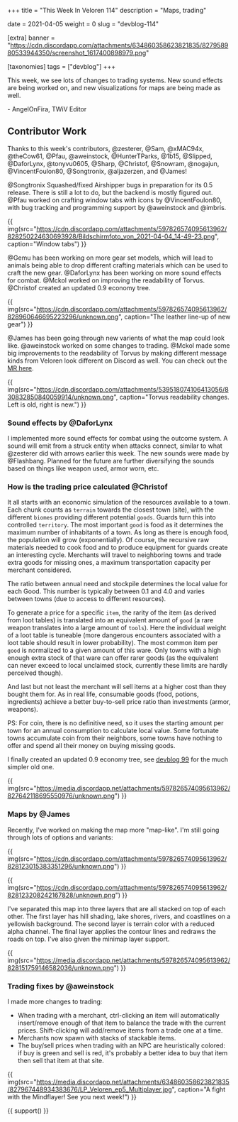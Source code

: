 +++
title = "This Week In Veloren 114"
description = "Maps, trading"

date = 2021-04-05
weight = 0
slug = "devblog-114"

[extra]
banner = "https://cdn.discordapp.com/attachments/634860358623821835/827958980533944350/screenshot_1617400898979.png"

[taxonomies]
tags = ["devblog"]
+++

This week, we see lots of changes to trading systems. New sound effects are
being worked on, and new visualizations for maps are being made as well.

\- AngelOnFira, TWiV Editor

## Contributor Work

Thanks to this week's contributors, @zesterer, @Sam, @xMAC94x, @theCow61, @Pfau,
@aweinstock, @HunterTParks, @1b15, @Slipped, @DaforLynx, @tonyvu0605, @Sharp,
@Christof, @Snowram, @nogajun, @VincentFoulon80, @Songtronix, @aljazerzen, and
@James!

@Songtronix Squashed/fixed Airshipper bugs in preparation for its 0.5 release.
There is still a lot to do, but the backend is mostly figured out. @Pfau worked
on crafting window tabs with icons by @VincentFoulon80, with bug tracking and
programming support by @aweinstock and @imbris.

{{
  img(src="https://cdn.discordapp.com/attachments/597826574095613962/828250224630693928/Bildschirmfoto_von_2021-04-04_14-49-23.png",
  caption="Window tabs")
}}

@Gemu has been working on more gear set models, which will lead to animals being
able to drop different crafting materials which can be used to craft the new
gear. @DaforLynx has been working on more sound effects for combat. @Mckol
worked on improving the readability of Torvus. @Christof created an updated 0.9
economy tree.

{{
  img(src="https://cdn.discordapp.com/attachments/597826574095613962/828960646695223296/unknown.png",
  caption="The leather line-up of new gear")
}}

@James has been going through new varients of what the map could look like.
@aweinstock worked on some changes to trading. @Mckol made some big improvements
to the readability of Torvus by making different message kinds from Veloren look
different on Discord as well. You can check out the [MR
here](https://gitlab.com/veloren/torvus/-/merge_requests/27).

{{
  img(src="https://cdn.discordapp.com/attachments/539518074106413056/830832850840059914/unknown.png",
  caption="Torvus readability changes. Left is old, right is new.")
}}

### Sound effects by @DaforLynx

I implemented more sound effects for combat using the outcome system. A sound
will emit from a struck entity when attacks connect, similar to what @zesterer
did with arrows earlier this week. The new sounds were made by @Flashbang.
Planned for the future are further diversifying the sounds based on things like
weapon used, armor worn, etc.

### How is the trading price calculated @Christof

It all starts with an economic simulation of the resources available to a town.
Each chunk counts as `terrain` towards the closest town (site), with the
different `biomes` providing different potential `goods`. Guards turn this into
controlled `territory`. The most important `good` is food as it determines the
maximum number of inhabitants of a town. As long as there is enough food, the
population will grow (exponentially). Of course, the recursive raw materials
needed to cook food and to produce equipment for guards create an interesting
cycle. Merchants will travel to neighboring towns and trade extra goods for
missing ones, a maximum transportation capacity per merchant considered.

The ratio between annual need and stockpile determines the local value for each
Good. This number is typically between 0.1 and 4.0 and varies between towns (due
to access to different resources).

To generate a price for a specific `item`, the rarity of the item (as derived
from loot tables) is translated into an equivalent amount of `good` (a rare
weapon translates into a large amount of `tools`). Here the individual weight of
a loot table is tuneable (more dangerous encounters associated with a loot table
should result in lower probability). The most common item per `good` is
normalized to a given amount of this ware. Only towns with a high enough extra
stock of that ware can offer rarer goods (as the equivalent can never exceed to
local unclaimed stock, currently these limits are hardly perceived though).

And last but not least the merchant will sell items at a higher cost than they
bought them for. As in real life, consumable goods (food, potions, ingredients)
achieve a better buy-to-sell price ratio than investments (armor, weapons).

PS: For coin, there is no definitive need, so it uses the starting amount per
town for an annual consumption to calculate local value. Some fortunate towns
accumulate coin from their neighbors, some towns have nothing to offer and spend
all their money on buying missing goods.

I finally created an updated 0.9 economy tree, see [devblog
99](https://veloren.net/devblog-99/) for the much simpler old one.

{{
  img(src="https://media.discordapp.net/attachments/597826574095613962/827642118695550976/unknown.png")
}}

### Maps by @James

Recently, I've worked on making the map more "map-like". I'm still going through
lots of options and variants:

{{
  img(src="https://cdn.discordapp.com/attachments/597826574095613962/828123015383351296/unknown.png")
}}

{{
  img(src="https://cdn.discordapp.com/attachments/597826574095613962/828123208242167828/unknown.png")
}}

I've separated this map into three layers that are all stacked on top of each
other. The first layer has hill shading, lake shores, rivers, and coastlines on
a yellowish background. The second layer is terrain color with a reduced alpha
channel. The final layer applies the contour lines and redraws the roads on top.
I've also given the minimap layer support.

{{
  img(src="https://media.discordapp.net/attachments/597826574095613962/828151759146582036/unknown.png")
}}

### Trading fixes by @aweinstock

I made more changes to trading:

- When trading with a merchant, ctrl-clicking an item will automatically
  insert/remove enough of that item to balance the trade with the current
  prices. Shift-clicking will add/remove items from a trade one at a time.
- Merchants now spawn with stacks of stackable items.
- The buy/sell prices when trading with an NPC are heuristically colored: if buy
  is green and sell is red, it's probably a better idea to buy that item then
  sell that item at that site.

{{
  img(src="https://media.discordapp.net/attachments/634860358623821835/827967448934383676/LP_Veloren_ep5_Multiplayer.jpg",
  caption="A fight with the Mindflayer! See you next week!")
}}

{{ support() }}
